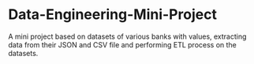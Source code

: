 # Data-Engineering-Mini-Project
A mini project based on datasets of various banks with values, extracting data from their JSON and CSV file and performing ETL process on the datasets.
